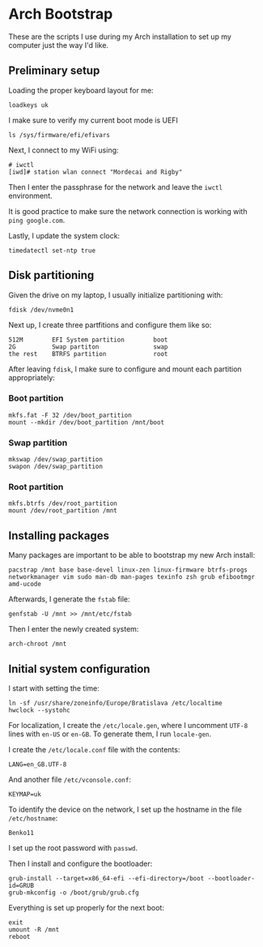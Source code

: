 # Arch Bootstrap

These are the scripts I use during my Arch installation to set up my computer just the way I'd like.

## Preliminary setup

Loading the proper keyboard layout for me:

```
loadkeys uk
```

I make sure to verify my current boot mode is UEFI

```
ls /sys/firmware/efi/efivars
```

Next, I connect to my WiFi using:

```
# iwctl
[iwd]# station wlan connect "Mordecai and Rigby"
```

Then I enter the passphrase for the network and leave the `iwctl` environment.

It is good practice to make sure the network connection is working with `ping google.com`.

Lastly, I update the system clock:

```
timedatectl set-ntp true
```

## Disk partitioning

Given the drive on my laptop, I usually initialize partitioning with:

```
fdisk /dev/nvme0n1
```

Next up, I create three partfitions and configure them like so:

```
512M        EFI System partition        boot
2G          Swap partiton               swap
the rest    BTRFS partition             root
```

After leaving `fdisk`, I make sure to configure and mount each partition appropriately:

### Boot partition

```
mkfs.fat -F 32 /dev/boot_partition
mount --mkdir /dev/boot_partition /mnt/boot
```

### Swap partition

```
mkswap /dev/swap_partition
swapon /dev/swap_partition
```

### Root partition

```
mkfs.btrfs /dev/root_partition
mount /dev/root_partition /mnt
```

## Installing packages

Many packages are important to be able to bootstrap my new Arch install:

```
pacstrap /mnt base base-devel linux-zen linux-firmware btrfs-progs networkmanager vim sudo man-db man-pages texinfo zsh grub efibootmgr amd-ucode
```

Afterwards, I generate the `fstab` file:

```
genfstab -U /mnt >> /mnt/etc/fstab
```

Then I enter the newly created system:

```
arch-chroot /mnt
```

## Initial system configuration

I start with setting the time:

```
ln -sf /usr/share/zoneinfo/Europe/Bratislava /etc/localtime
hwclock --systohc
```

For localization, I create the `/etc/locale.gen`, where I uncomment `UTF-8` lines with `en-US` or `en-GB`. To generate them, I run `locale-gen`.

I create the `/etc/locale.conf` file with the contents:

```
LANG=en_GB.UTF-8
```

And another file `/etc/vconsole.conf`:

```
KEYMAP=uk
```

To identify the device on the network, I set up the hostname in the file `/etc/hostname`:

```
Benko11
```

I set up the root password with `passwd`.

Then I install and configure the bootloader:

```
grub-install --target=x86_64-efi --efi-directory=/boot --bootloader-id=GRUB
grub-mkconfig -o /boot/grub/grub.cfg
```

Everything is set up properly for the next boot:

```
exit
umount -R /mnt
reboot
```
